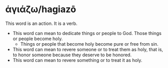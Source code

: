 # ἁγιάζω/hagiazō       

This word is an action. It is a verb. 

* This word can mean to dedicate things or people to God. Those things or people become holy. 
    * Things or people that become holy become pure or free from sin. 
* This word can mean to revere someone or to treat them as holy, that is, to honor someone because they deserve to be honored. 
* This word can mean to revere something or to treat it as holy.
